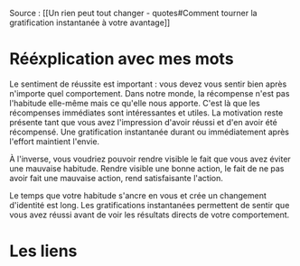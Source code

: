 Source : [[Un rien peut tout changer - quotes#Comment tourner la gratification instantanée à votre avantage]]
# Rééxplication avec mes mots
Le sentiment de réussite est important : vous devez vous sentir bien après n'importe quel comportement. Dans notre monde, la récompense n'est pas l'habitude elle-même mais ce qu'elle nous apporte. C'est là que les récompenses immédiates sont intéressantes et utiles. La motivation reste présente tant que vous avez l'impression d'avoir réussi et d'en avoir été récompensé. Une gratification instantanée durant ou immédiatement après l'effort maintient l'envie. 

À l'inverse, vous voudriez pouvoir rendre visible le fait que vous avez éviter une mauvaise habitude. Rendre visible une bonne action, le fait de ne pas avoir fait une mauvaise action, rend satisfaisante l'action. 

Le temps que votre habitude s'ancre en vous et crée un changement d'identité est long. Les gratifications instantanées permettent de sentir que vous avez réussi avant de voir les résultats directs de votre comportement.
# Les liens
